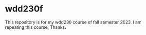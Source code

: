 # wdd230f
This repository is for my wdd230 course of fall semester 2023. I am repeating this course, Thanks.
